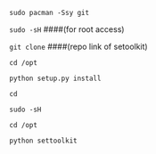 ```sudo pacman -Ssy git```

```sudo -sH``` ####(for root access)

```git clone``` ####(repo link of setoolkit)

```cd /opt``` 

```python setup.py install```

```cd```

```sudo -sH```

```cd /opt```

```python settoolkit```


